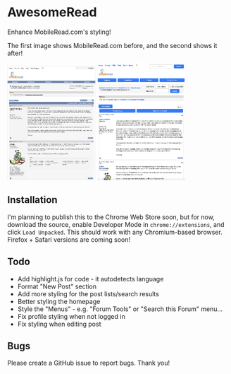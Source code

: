 # AwesomeRead
Enhance MobileRead.com's styling!

The first image shows MobileRead.com before, and the second shows it after!

<img src="before.png" width="200px">
<img src="after.png" width="200px">

## Installation

I'm planning to publish this to the Chrome Web Store soon, but for now, download the source, enable Developer Mode in `chrome://extensions`, and click `Load Unpacked`. This should work with any Chromium-based browser. Firefox + Safari versions are coming soon!
## Todo
* Add highlight.js for code - it autodetects language
* Format "New Post" section
* Add more styling for the post lists/search results
* Better styling the homepage
* Style the "Menus" - e.g. "Forum Tools" or "Search this Forum" menu...
* Fix profile styling when not logged in
* Fix styling when editing post

## Bugs
Please create a GitHub issue to report bugs. Thank you!